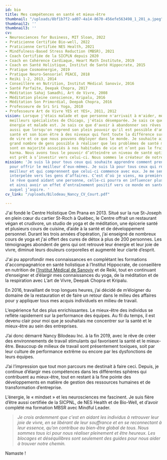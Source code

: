 ```yaml
---
id: bio
title: Mes compétences en santé et mieux-être
thumbnail: "/uploads/8bf1b7f2-ad07-4a14-8670-456efe563498_1_201_a.jpeg"
thumbnail2: ''
thumbnail3: ''
cv:
- Neurosciences for Business, MIT Sloan, 2022
- Praticienne Certifiée Bio-well, 2022
- Praticienne Certifiée NES Health, 2021
- Mindfulness-Based Stress Reduction (MBSR), 2021
- Coach Certifiée de la SICPLN depuis 2020
- Coach en Cohérence Cardiaque, Heart Math Institute, 2019
- Coach en Santé Holistique, Institut de Santé Hippocrate, 2015
- Pratique Cosmoénergie, 2019
- Pratique Neuro-Sensoriel PEACE, 2018
- Reiki 1-2, 2013, 2014
- Conseillère en Nutrition, Institut Médical Sanoviv, 2016
- Santé Parfaite, Deepak Chopra, 2017
- Méditation Sahaj Samadhi, Art de Vivre, 2008
- Méditation pleine conscience, Kripalu, 2016
- Méditation Son Primordial, Deepak Chopra, 2016
- Professeure de Sri Sri Yoga, 2010
- Professeure Art de Vivre YES et YES+, 2011, 2012
vision: Lorsque j'étais malade et que personne n'arrivait à m'aider, même pas les
  meilleurs spécialistes de Chicago, j'étais désemparée. Je sais ce que vivre sans
  énergie et malade est. Je sais ce que d'avoir à abandonner ses rêves est. Je sais
  aussi que lorsqu'on reprend son plein pouvoir qu'il est possible d'améliorer sa
  santé et son bien être à des niveaux qui font toute la différence sur notre joie
  de vire et ce que nous pouvons déployer dans le monde. Je souhaite aider le plus
  grand nombre de gens possible à réaliser que les problèmes de santé mentale et physique
  sont en majorité associés à nos habitudes de vie et n’ont pas le fruit d’un mauvais
  karma. Nous avons tous le pouvoir d’atteindre un niveau de santé optimale si on
  est prêt à s’investir vers celui-ci. Nous sommes le créateur de notre expérience!
mission: 'Je suis là pour tous ceux qui souhaite apprendre comment prendre soin d’eux
  pour offrir le meilleur d’eux-mêmes. Je suis là pour tous ceux qui rêvent d’un monde
  meilleur et qui comprennent que celui-ci commence avec eux. Je me sens particulièrement
  interpelée vers les gens d’affaires. C’est d’où je viens, ma première passion. J’ai
  le rêve quand aidant une personne, celle-ci pourra en influencer plusieurs autres
  et ainsi avoir un effet d’entraînement positif vers ce monde en santé et heureux
  auquel j’aspire. '
cv_link: "/uploads/Bilodeau_Nancy_CV_Court.pdf"

---
```

J'ai fondé le Centre Holistique Om Prana en 2013. Situé sur la rue St-Joseph en plein cœur du cartier St-Roch à Québec, le Centre offrait un restaurant végan et crudivore, un studio de yoga et de méditation, une épicerie santé et plusieurs cours de cuisine, d’aide à la santé et de développement personnel. Durant les trois années d’opération, j’ai enseigné de nombreux cours de yoga et j'ai offert des cures de détox à plus de 200 personnes. Les témoignages abondent de gens qui ont retrouvé leur énergie et leur joie de vivre, diminué leurs douleurs corporelles et augmenté leur clarté d’esprit.

J'ai pu approfondir mes connaissances en complétant les formations d'accompagnatrice en santé holistique à l’Institut Hippocrate, de conseillère en nutrition de [l’Institut Médical de Sanoviv](http://www.sanoviv.com/) et de Reiki, tout en continuant d’enseigner et d’élargir mes connaissances du yoga, de la méditation et de la respiration avec L’art de Vivre, Deepak Chopra et Kripalu.

En 2016, travaillant de trop longues heures, j’ai décidé de m’éloigner du domaine de la restauration et de faire un retour dans le milieu des affaires pour y appliquer tous mes acquis individuels en milieu de travail.

L’expérience fut des plus enrichissantes. Le mieux-être des individus se reflète rapidement sur la performance des équipes. Au fil du temps, il est devenu clair pour moi que je souhaitais me concentrer sur la santé et le mieux-être au sein des entreprises.

J’ai donc démarré Nancy Bilodeau Inc. à la fin 2019, avec le rêve de créer des environnements de travail stimulants qui favorisent la santé et le mieux-être. Beaucoup de milieux de travail sont présentement toxiques, soit par leur culture de performance extrême ou encore par les dysfonctions de leurs équipes.

J’ai l’impression que tout mon parcours me destinait à faire ceci. Depuis, je continue d’élargir mes compétences dans les différentes sphères qui contribuent au mieux-être, tout en restant à la fine pointe des développements en matière de gestion des ressources humaines et de transformation d’entreprise.

L’énergie, le « mindset » et les neurosciences me fascinent. Je suis fière d’être aussi certifiée de la SICPNL, de NES Health et de Bio-Well, et d’avoir complété ma formation MBSR avec Mindful Leader.

> _Je crois ardemment que c'est en aidant les individus à retrouver leur joie de vivre, en se libérant de leur souffrance et en se reconnectant à leur essence, qu’on contribue au bien-être global de tous. Nous sommes tous ici pour nous réaliser pleinement et être heureux. Les blocages et déséquilibres sont seulement des guides pour nous aider à trouver notre chemin._

Namaste !